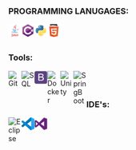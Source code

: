 ### PROGRAMMING LANUGAGES:

<img align="left" alt="Java" width="26px" src="https://raw.githubusercontent.com/devicons/devicon/7a4ca8aa871d6dca81691e018d31eed89cb70a76/icons/java/java-original-wordmark.svg" />

<img align="left" alt="C-Sharp" width="26px" src="https://raw.githubusercontent.com/devicons/devicon/7a4ca8aa871d6dca81691e018d31eed89cb70a76/icons/csharp/csharp-original.svg" />

<img align="left" alt="Python" width="26px" src="https://raw.githubusercontent.com/devicons/devicon/7a4ca8aa871d6dca81691e018d31eed89cb70a76/icons/python/python-original.svg" />

<img align="left" alt="HTML5" width="26px" src="https://raw.githubusercontent.com/github/explore/80688e429a7d4ef2fca1e82350fe8e3517d3494d/topics/html/html.png" />

<br /><br />

### Tools:

<img align="left" alt="Git" width="26px" src="https://user-images.githubusercontent.com/20931258/131321009-ddfe0d4e-37f9-4de2-a7e7-b97db665b28a.png" />

<img align="left" alt="SQL" width="26px" src="https://user-images.githubusercontent.com/20931258/131321402-75dbe007-2244-44c7-9896-be7c4325116d.png" />

<img align="left" alt="Bootstrap" width="26px" src="https://raw.githubusercontent.com/devicons/devicon/7a4ca8aa871d6dca81691e018d31eed89cb70a76/icons/bootstrap/bootstrap-plain.svg" />

<img align="left" alt="Docker" width="26px" src="https://user-images.githubusercontent.com/20931258/131321536-dadace07-161e-465f-8f12-82db708dbc18.png" />

<img align="left" alt="Unity" width="26px" src="https://user-images.githubusercontent.com/20931258/131322141-569cc1f1-9302-47dc-8016-5fb6449c2690.png" />

<img align="left" alt="SpringBoot" width="26px" src="https://user-images.githubusercontent.com/20931258/131325119-e919c9f0-c048-4cfc-a262-01e11accd08d.png" />

<br /><br />

### IDE's:

<img align="left" alt="Eclipse" width="26px" src="https://raw.githubusercontent.com/tomchen/stack-icons/634d5c036a2a7ca0115c94ab2ce86c7e79e01e13/logos/eclipse.svg" />

<img align="left" alt="Visual Studio Code" width="26px" src="https://raw.githubusercontent.com/github/explore/80688e429a7d4ef2fca1e82350fe8e3517d3494d/topics/visual-studio-code/visual-studio-code.png" />

<img align="left" alt="Visual Studio" width="26px" src="https://raw.githubusercontent.com/devicons/devicon/7a4ca8aa871d6dca81691e018d31eed89cb70a76/icons/visualstudio/visualstudio-plain.svg" />
